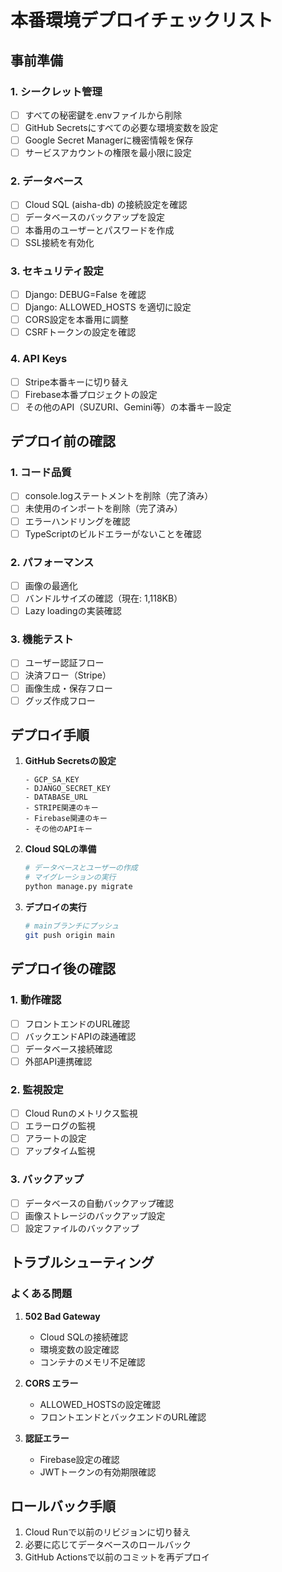 # 本番環境デプロイチェックリスト

## 事前準備

### 1. シークレット管理
- [ ] すべての秘密鍵を.envファイルから削除
- [ ] GitHub Secretsにすべての必要な環境変数を設定
- [ ] Google Secret Managerに機密情報を保存
- [ ] サービスアカウントの権限を最小限に設定

### 2. データベース
- [ ] Cloud SQL (aisha-db) の接続設定を確認
- [ ] データベースのバックアップを設定
- [ ] 本番用のユーザーとパスワードを作成
- [ ] SSL接続を有効化

### 3. セキュリティ設定
- [ ] Django: DEBUG=False を確認
- [ ] Django: ALLOWED_HOSTS を適切に設定
- [ ] CORS設定を本番用に調整
- [ ] CSRFトークンの設定を確認

### 4. API Keys
- [ ] Stripe本番キーに切り替え
- [ ] Firebase本番プロジェクトの設定
- [ ] その他のAPI（SUZURI、Gemini等）の本番キー設定

## デプロイ前の確認

### 1. コード品質
- [ ] console.logステートメントを削除（完了済み）
- [ ] 未使用のインポートを削除（完了済み）
- [ ] エラーハンドリングを確認
- [ ] TypeScriptのビルドエラーがないことを確認

### 2. パフォーマンス
- [ ] 画像の最適化
- [ ] バンドルサイズの確認（現在: 1,118KB）
- [ ] Lazy loadingの実装確認

### 3. 機能テスト
- [ ] ユーザー認証フロー
- [ ] 決済フロー（Stripe）
- [ ] 画像生成・保存フロー
- [ ] グッズ作成フロー

## デプロイ手順

1. **GitHub Secretsの設定**
   ```
   - GCP_SA_KEY
   - DJANGO_SECRET_KEY
   - DATABASE_URL
   - STRIPE関連のキー
   - Firebase関連のキー
   - その他のAPIキー
   ```

2. **Cloud SQLの準備**
   ```bash
   # データベースとユーザーの作成
   # マイグレーションの実行
   python manage.py migrate
   ```

3. **デプロイの実行**
   ```bash
   # mainブランチにプッシュ
   git push origin main
   ```

## デプロイ後の確認

### 1. 動作確認
- [ ] フロントエンドのURL確認
- [ ] バックエンドAPIの疎通確認
- [ ] データベース接続確認
- [ ] 外部API連携確認

### 2. 監視設定
- [ ] Cloud Runのメトリクス監視
- [ ] エラーログの監視
- [ ] アラートの設定
- [ ] アップタイム監視

### 3. バックアップ
- [ ] データベースの自動バックアップ確認
- [ ] 画像ストレージのバックアップ設定
- [ ] 設定ファイルのバックアップ

## トラブルシューティング

### よくある問題

1. **502 Bad Gateway**
   - Cloud SQLの接続確認
   - 環境変数の設定確認
   - コンテナのメモリ不足確認

2. **CORS エラー**
   - ALLOWED_HOSTSの設定確認
   - フロントエンドとバックエンドのURL確認

3. **認証エラー**
   - Firebase設定の確認
   - JWTトークンの有効期限確認

## ロールバック手順

1. Cloud Runで以前のリビジョンに切り替え
2. 必要に応じてデータベースのロールバック
3. GitHub Actionsで以前のコミットを再デプロイ